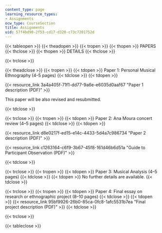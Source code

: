 ```yaml
---
content_type: page
learning_resource_types:
- Assignments
ocw_type: CourseSection
title: Assignments
uid: 57f4bd90-2f53-cd17-d320-c73c7201752d
---
```


{{< tableopen >}}
{{< theadopen >}}
{{< tropen >}}
{{< thopen >}}
PAPERS
{{< thclose >}}
{{< thopen >}}
DETAILS
{{< thclose >}}

{{< trclose >}}

{{< theadclose >}}
{{< tropen >}}
{{< tdopen >}}
Paper 1: Personal Musical Ethnography (4–5 pages)
{{< tdclose >}}
{{< tdopen >}}


{{< resource_link 3a4a405f-71f1-dd77-9a6e-e6035d0aaf67 "Paper 1 description (PDF)" >}}

This paper will be also revised and resubmitted.


{{< tdclose >}}

{{< trclose >}}
{{< tropen >}}
{{< tdopen >}}
Paper 2: Ana Moura concert review (4–5 pages)
{{< tdclose >}}
{{< tdopen >}}


{{< resource_link d8e0217f-ed15-e14c-4433-5d4a7c986734 "Paper 2 description (PDF)" >}}

{{< resource_link c1263164-c6f9-3b67-45f8-161d46b6d51a "Guide to Participant Observation (PDF)" >}}


{{< tdclose >}}

{{< trclose >}}
{{< tropen >}}
{{< tdopen >}}
Paper 3: Musical Analysis (4–5 pages)
{{< tdclose >}}
{{< tdopen >}}
No further details are available.
{{< tdclose >}}

{{< trclose >}}
{{< tropen >}}
{{< tdopen >}}
Paper 4: Final essay on research or ethnographic project (8–10 pages)
{{< tdclose >}}
{{< tdopen >}}
{{< resource_link 95bf9926-26b0-85ca-0fc8-1afc5531b7ea "Final project description (PDF)" >}}
{{< tdclose >}}

{{< trclose >}}

{{< tableclose >}}
